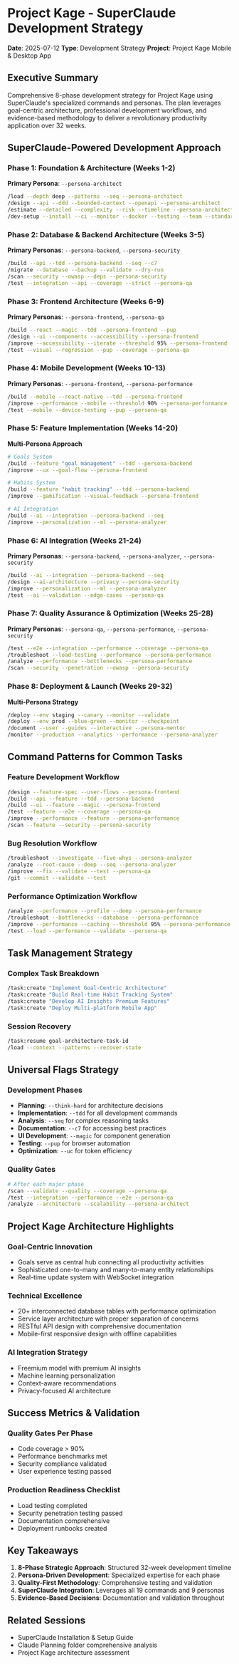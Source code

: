 # Project Kage - SuperClaude Development Strategy
**Date**: 2025-07-12
**Type**: Development Strategy
**Project**: Project Kage Mobile & Desktop App

## Executive Summary
Comprehensive 8-phase development strategy for Project Kage using SuperClaude's specialized commands and personas. The plan leverages goal-centric architecture, professional development workflows, and evidence-based methodology to deliver a revolutionary productivity application over 32 weeks.

## SuperClaude-Powered Development Approach

### Phase 1: Foundation & Architecture (Weeks 1-2)
**Primary Persona**: `--persona-architect`
```bash
/load --depth deep --patterns --seq --persona-architect
/design --api --ddd --bounded-context --openapi --persona-architect
/estimate --detailed --complexity --risk --timeline --persona-architect
/dev-setup --install --ci --monitor --docker --testing --team --standards
```

### Phase 2: Database & Backend Architecture (Weeks 3-5)
**Primary Personas**: `--persona-backend`, `--persona-security`
```bash
/build --api --tdd --persona-backend --seq --c7
/migrate --database --backup --validate --dry-run
/scan --security --owasp --deps --persona-security
/test --integration --api --coverage --strict --persona-qa
```

### Phase 3: Frontend Architecture (Weeks 6-9)
**Primary Personas**: `--persona-frontend`, `--persona-qa`
```bash
/build --react --magic --tdd --persona-frontend --pup
/design --ui --components --accessibility --persona-frontend
/improve --accessibility --iterate --threshold 95% --persona-frontend
/test --visual --regression --pup --coverage --persona-qa
```

### Phase 4: Mobile Development (Weeks 10-13)
**Primary Personas**: `--persona-frontend`, `--persona-performance`
```bash
/build --mobile --react-native --tdd --persona-frontend
/improve --performance --mobile --threshold 90% --persona-performance
/test --mobile --device-testing --pup --persona-qa
```

### Phase 5: Feature Implementation (Weeks 14-20)
**Multi-Persona Approach**
```bash
# Goals System
/build --feature "goal management" --tdd --persona-backend
/improve --ux --goal-flow --persona-frontend

# Habits System
/build --feature "habit tracking" --tdd --persona-backend
/improve --gamification --visual-feedback --persona-frontend

# AI Integration
/build --ai --integration --persona-backend --seq
/improve --personalization --ml --persona-analyzer
```

### Phase 6: AI Integration (Weeks 21-24)
**Primary Personas**: `--persona-backend`, `--persona-analyzer`, `--persona-security`
```bash
/build --ai --integration --persona-backend --seq
/design --ai-architecture --privacy --persona-security
/improve --personalization --ml --persona-analyzer
/test --ai --validation --edge-cases --persona-qa
```

### Phase 7: Quality Assurance & Optimization (Weeks 25-28)
**Primary Personas**: `--persona-qa`, `--persona-performance`, `--persona-security`
```bash
/test --e2e --integration --performance --coverage --persona-qa
/troubleshoot --load-testing --performance --persona-performance
/analyze --performance --bottlenecks --persona-performance
/scan --security --penetration --owasp --persona-security
```

### Phase 8: Deployment & Launch (Weeks 29-32)
**Multi-Persona Strategy**
```bash
/deploy --env staging --canary --monitor --validate
/deploy --env prod --blue-green --monitor --checkpoint
/document --user --guides --interactive --persona-mentor
/monitor --production --analytics --performance --persona-analyzer
```

## Command Patterns for Common Tasks

### Feature Development Workflow
```bash
/design --feature-spec --user-flows --persona-frontend
/build --api --feature --tdd --persona-backend
/build --ui --feature --magic --persona-frontend
/test --feature --e2e --coverage --persona-qa
/improve --performance --feature --persona-performance
/scan --feature --security --persona-security
```

### Bug Resolution Workflow
```bash
/troubleshoot --investigate --five-whys --persona-analyzer
/analyze --root-cause --deep --seq --persona-analyzer
/improve --fix --validate --test --persona-qa
/git --commit --validate --test
```

### Performance Optimization Workflow
```bash
/analyze --performance --profile --deep --persona-performance
/troubleshoot --bottlenecks --database --persona-performance
/improve --performance --caching --threshold 95% --persona-performance
/test --load --performance --validate --persona-qa
```

## Task Management Strategy

### Complex Task Breakdown
```bash
/task:create "Implement Goal-Centric Architecture"
/task:create "Build Real-time Habit Tracking System"
/task:create "Develop AI Insights Premium Features"
/task:create "Deploy Multi-platform Mobile App"
```

### Session Recovery
```bash
/task:resume goal-architecture-task-id
/load --context --patterns --recover-state
```

## Universal Flags Strategy

### Development Phases
- **Planning**: `--think-hard` for architecture decisions
- **Implementation**: `--tdd` for all development commands
- **Analysis**: `--seq` for complex reasoning tasks
- **Documentation**: `--c7` for accessing best practices
- **UI Development**: `--magic` for component generation
- **Testing**: `--pup` for browser automation
- **Optimization**: `--uc` for token efficiency

### Quality Gates
```bash
# After each major phase
/scan --validate --quality --coverage --persona-qa
/test --integration --performance --e2e --persona-qa
/analyze --architecture --scalability --persona-architect
```

## Project Kage Architecture Highlights

### Goal-Centric Innovation
- Goals serve as central hub connecting all productivity activities
- Sophisticated one-to-many and many-to-many entity relationships
- Real-time update system with WebSocket integration

### Technical Excellence
- 20+ interconnected database tables with performance optimization
- Service layer architecture with proper separation of concerns
- RESTful API design with comprehensive documentation
- Mobile-first responsive design with offline capabilities

### AI Integration Strategy
- Freemium model with premium AI insights
- Machine learning personalization
- Context-aware recommendations
- Privacy-focused AI architecture

## Success Metrics & Validation

### Quality Gates Per Phase
- Code coverage > 90%
- Performance benchmarks met
- Security compliance validated
- User experience testing passed

### Production Readiness Checklist
- Load testing completed
- Security penetration testing passed
- Documentation comprehensive
- Deployment runbooks created

## Key Takeaways
1. **8-Phase Strategic Approach**: Structured 32-week development timeline
2. **Persona-Driven Development**: Specialized expertise for each phase
3. **Quality-First Methodology**: Comprehensive testing and validation
4. **SuperClaude Integration**: Leverages all 19 commands and 9 personas
5. **Evidence-Based Decisions**: Documentation and validation throughout

## Related Sessions
- SuperClaude Installation & Setup Guide
- Claude Planning folder comprehensive analysis
- Project Kage architecture assessment
